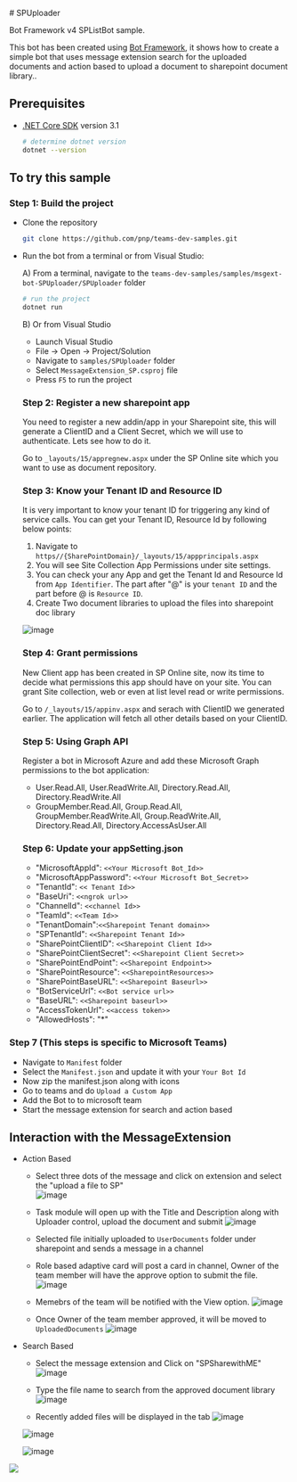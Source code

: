 ﻿﻿# SPUploader

Bot Framework v4 SPListBot sample.

This bot has been created using [Bot Framework](https://dev.botframework.com), it shows how to create a simple bot that uses message extension search for the uploaded documents and action based to upload a document to sharepoint document library..

## Prerequisites

- [.NET Core SDK](https://dotnet.microsoft.com/download) version 3.1

  ```bash
  # determine dotnet version
  dotnet --version
  ```

## To try this sample

### Step 1: Build the project

- Clone the repository

    ```bash
    git clone https://github.com/pnp/teams-dev-samples.git
    ```

- Run the bot from a terminal or from Visual Studio:

  A) From a terminal, navigate to the `teams-dev-samples/samples/msgext-bot-SPUploader/SPUploader` folder

  ```bash
  # run the project
  dotnet run
  ```

  B) Or from Visual Studio

  - Launch Visual Studio
  - File -> Open -> Project/Solution
  - Navigate to `samples/SPUploader` folder
  - Select `MessageExtension_SP.csproj` file
  - Press `F5` to run the project

  ### Step 2: Register a new sharepoint app

    You need to register a new addin/app in your Sharepoint site, this will generate a ClientID and a Client Secret,  which we will use to authenticate. Lets see how to do it.

    Go to `_layouts/15/appregnew.aspx` under the SP Online site which you want to use as document repository.

  ### Step 3: Know your Tenant ID and Resource ID

    It is very important to know your tenant ID for triggering any kind of service calls.
    You can get your Tenant ID, Resource Id by following below points:

    1. Navigate to `https//{SharePointDomain}/_layouts/15/appprincipals.aspx`
    2. You will see Site Collection App Permissions under site settings.
    3. You can check your any App and get the Tenant Id and Resource Id from `App Identifier`. The   part after "@" is your `tenant ID` and the part before @ is `Resource ID`.
    4. Create Two document libraries to upload the files into sharepoint doc library

    ![image](SPUploader/wwwroot/Images//Capture1.PNG)

    ### Step 4: Grant permissions

    New Client app has been created in SP Online site, now its time to decide what permissions this app should have on your site. You can grant Site collection, web or even at list level read or write permissions.

    Go to `/_layouts/15/appinv.aspx` and serach with ClientID we generated earlier. The application will fetch all other details based on your ClientID.
 
  ### Step 5: Using Graph API
  
    Register a bot in Microsoft Azure and add these Microsoft Graph permissions to the bot application:

     - User.Read.All, User.ReadWrite.All, Directory.Read.All, Directory.ReadWrite.All
     - GroupMember.Read.All, Group.Read.All, GroupMember.ReadWrite.All, Group.ReadWrite.All, Directory.Read.All, Directory.AccessAsUser.All
  
  ### Step 6: Update your appSetting.json
  
   - "MicrosoftAppId": `<<Your Microsoft Bot_Id>>` 
   - "MicrosoftAppPassword": `<<Your Microsoft Bot_Secret>>` 
   - "TenantId": `<< Tenant Id>>`
   - "BaseUri": `<<ngrok url>>`
   - "ChannelId": `<<channel Id>>`
   - "TeamId": `<<Team Id>>`
   - "TenantDomain":`<<Sharepoint Tenant domain>>`
   - "SPTenantId": `<<Sharepoint Tenant Id>>`
   - "SharePointClientID": `<<Sharepoint Client Id>>`
   - "SharePointClientSecret": `<<Sharepoint Client Secret>>`
   - "SharePointEndPoint": `<<Sharepoint Endpoint>>`
   - "SharePointResource": `<<SharepointResources>>`
   - "SharePointBaseURL": `<<Sharepoint Baseurl>>`
   - "BotServiceUrl": `<<Bot service url>>`
   - "BaseURL": `<<Sharepoint baseurl>>`
   - "AccessTokenUrl": `<<access token>>`
   - "AllowedHosts": "*"


### Step 7 (This steps is specific to Microsoft Teams)

- Navigate to `Manifest` folder
- Select the `Manifest.json` and update it with your `Your Bot Id`
- Now zip the manifest.json along with icons
- Go to teams and do `Upload a Custom App` 
- Add the Bot to to microsoft team
- Start the message extension for search and action based

## Interaction with the MessageExtension

  - Action Based
       - Select three dots of the message and click on extension and select the "upload a file to SP"       
        ![image](SPUploader/wwwroot/Images/Capture2.PNG)
        
       - Task module will open up with the Title and Description along with Uploader control, upload the document 
         and submit
         ![image](SPUploader/wwwroot/Images/Capture3.PNG)
         
       - Selected file initially uploaded to `UserDocuments` folder under sharepoint and sends a message in a channel 
       
       - Role based adaptive card will post a card in channel, Owner of the team member will have the approve option to 
            submit the file.
            ![image](SPUploader/wwwroot/Images/Capture4.PNG)

       - Memebrs of the team will be notified with the View option.
           ![image](SPUploader/wwwroot/Images/Capture5.PNG)

       - Once Owner of the team member approved, it will be moved to `UploadedDocuments`
            ![image](SPUploader/wwwroot/Images/Capture6.PNG)



   - Search Based
        - Select the message extension and Click on "SPSharewithME"
          ![image](SPUploader/wwwroot/Images/Capture8.PNG)
          
        - Type the file name to search from the approved document library
         ![image](SPUploader/wwwroot/Images/Capture9.PNG)
         
        - Recently added files will be displayed in the tab
        ![image](SPUploader/wwwroot/Images/Capture9.PNG)

        ![image](SPUploader/wwwroot/Images/Capture10.PNG)

        ![image](SPUploader/wwwroot/Images/Capture11.PNG)


<img src="https://telemetry.sharepointpnp.com/teams-dev-samples/samples/msgext-bot-SPUploader" />


